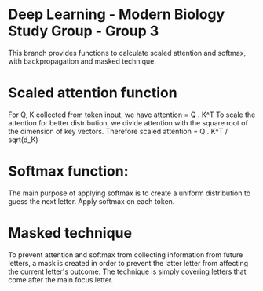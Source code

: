 # Deep Learning - Modern Biology Study Group - Group 3
This branch provides functions to calculate scaled attention and softmax, with backpropagation and masked technique.
# Scaled attention function
For Q, K collected from token input, we have attention = Q . K^T
To scale the attention for better distribution, we divide attention with the square root of the dimension of key vectors.
Therefore scaled attention = Q . K^T / sqrt(d_K)
# Softmax function:
The main purpose of applying softmax is to create a uniform distribution to guess the next letter.
Apply softmax on each token.
# Masked technique
To prevent attention and softmax from collecting information from future letters, a mask is created in order to prevent the latter letter from affecting the current letter's outcome.
The technique is simply covering letters that come after the main focus letter.

